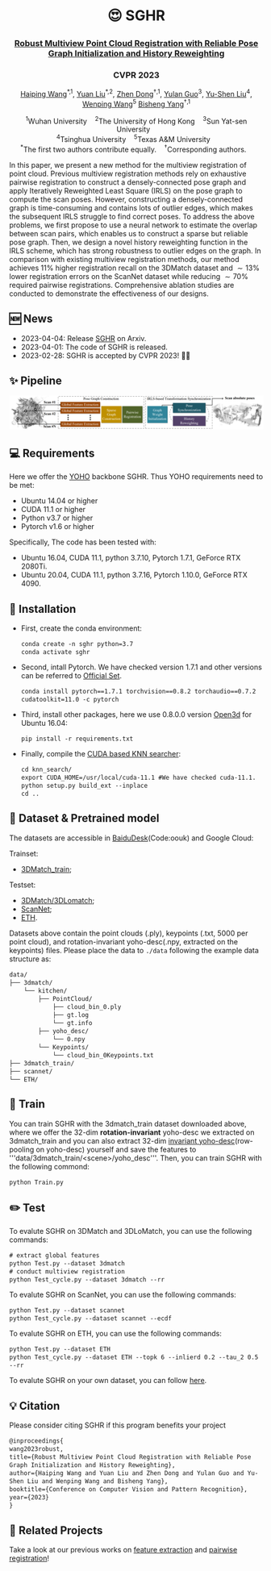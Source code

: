 <h1 align="center"> <p>😍 SGHR</p></h1>
<h3 align="center">
<a href="https://arxiv.org/abs/2304.00467" target="_blank">Robust Multiview Point Cloud Registration with Reliable Pose Graph Initialization and History Reweighting</a>
</h3>

<h3 align="center">
CVPR 2023
</h3>

<p align="center">
<a href="https://scholar.google.com.hk/citations?hl=zh-CN&user=YAdDCr0AAAAJ" target="_blank">Haiping Wang</a><sup>*,1</sup>, 
<a href="https://liuyuan-pal.github.io/" target="_blank">Yuan Liu</a><sup>*,2</sup>,
<a href="https://dongzhenwhu.github.io/" target="_blank">Zhen Dong</a><sup>&dagger;,1</sup>, 
<a href="http://yulanguo.me/" target="_blank">Yulan Guo</a><sup>3</sup>,
<a href="https://yushen-liu.github.io/" target="_blank">Yu-Shen Liu</a><sup>4</sup>,
<a href="https://www.cs.hku.hk/people/academic-staff/wenping" target="_blank">Wenping Wang</a><sup>5</sup>
<a href="https://scholar.google.com/citations?hl=zh-CN&user=DZsF2oIAAAAJ" target="_blank">Bisheng Yang</a><sup>&dagger;,1</sup> <br>
</p>

<p align="center">
<sup>1</sup>Wuhan University &nbsp;&nbsp; 
<sup>2</sup>The University of Hong Kong &nbsp;&nbsp; 
<sup>3</sup>Sun Yat-sen University &nbsp;&nbsp; <br>
<sup>4</sup>Tsinghua University &nbsp;&nbsp; 
<sup>5</sup>Texas A&M University &nbsp;&nbsp; <br>
<sup>*</sup>The first two authors contribute equally. &nbsp;&nbsp; 
<sup>&dagger;</sup>Corresponding authors. &nbsp;&nbsp; 
</p>

In this paper, we present a new method for the multiview registration of point cloud. Previous multiview registration methods rely on exhaustive pairwise registration to construct a densely-connected pose graph and apply Iteratively Reweighted Least Square (IRLS) on the pose graph to compute the scan poses. However, constructing a densely-connected graph is time-consuming and contains lots of outlier edges, which makes the subsequent IRLS struggle to find correct poses. To address the above problems, we first propose to use a neural network to estimate the overlap between scan pairs, which enables us to construct a sparse but reliable pose graph. Then, we design a novel history reweighting function in the IRLS scheme, which has strong robustness to outlier edges on the graph. In comparison with existing multiview registration methods, our method achieves $11$\% higher registration recall on the 3DMatch dataset and $\sim13$\% lower registration errors on the ScanNet dataset while reducing $\sim70$\% required pairwise registrations. Comprehensive ablation studies are conducted to demonstrate the effectiveness of our designs.



## 🆕 News
- 2023-04-04: Release [SGHR](https://arxiv.org/abs/2304.00467) on Arxiv.
- 2023-04-01: The code of SGHR is released.
- 2023-02-28: SGHR is accepted by CVPR 2023! 🎉🎉

## ✨ Pipeline

<img src="utils/pipeline.png" alt="Network" style="zoom:50%;">

## 💻 Requirements
Here we offer the [YOHO](https://github.com/HpWang-whu/YOHO) backbone SGHR. Thus YOHO requirements need to be met:
- Ubuntu 14.04 or higher
- CUDA 11.1 or higher
- Python v3.7 or higher
- Pytorch v1.6 or higher

Specifically, The code has been tested with:
- Ubuntu 16.04, CUDA 11.1, python 3.7.10, Pytorch 1.7.1, GeForce RTX 2080Ti.
- Ubuntu 20.04, CUDA 11.1, python 3.7.16, Pytorch 1.10.0, GeForce RTX 4090.

## 🔧 Installation
- First, create the conda environment:
  ```
  conda create -n sghr python=3.7
  conda activate sghr
  ```

- Second, intall Pytorch. We have checked version 1.7.1 and other versions can be referred to [Official Set](https://pytorch.org/get-started/previous-versions/).
  ```
  conda install pytorch==1.7.1 torchvision==0.8.2 torchaudio==0.7.2 cudatoolkit=11.0 -c pytorch
  ```

- Third, install other packages, here we use 0.8.0.0 version [Open3d](http://www.open3d.org/) for Ubuntu 16.04:
  ```
  pip install -r requirements.txt
  ```

- Finally, compile the [CUDA based KNN searcher](https://github.com/vincentfpgarcia/kNN-CUDA):
  ```
  cd knn_search/
  export CUDA_HOME=/usr/local/cuda-11.1 #We have checked cuda-11.1.
  python setup.py build_ext --inplace
  cd ..
  ```

## 💾 Dataset & Pretrained model
The datasets are accessible in [BaiduDesk](https://pan.baidu.com/s/1FcAPjmrsJ6EEPLbtf85Irw)(Code:oouk) and Google Cloud:

Trainset: 
- [3DMatch_train](https://drive.google.com/file/d/1ObVWsvZ0IyjWRBaCdQb_1BZOmKINht5A/view?usp=sharing);

Testset:
- [3DMatch/3DLomatch](https://drive.google.com/file/d/1T9fyU2XAYmXwiWZif--j5gP9G8As5cxn/view?usp=sharing);
- [ScanNet](https://drive.google.com/file/d/1GM6ePDDqZ3awJOZpctd3nqy1VgazV6CD/view?usp=sharing);
- [ETH](https://drive.google.com/file/d/1MW8SV44fuFTS5b2XrdADaqH5xRf3sLMk/view?usp=sharing).

Datasets above contain the point clouds (.ply), keypoints (.txt, 5000 per point cloud), and rotation-invariant yoho-desc(.npy, extracted on the keypoints) files. Please place the data to ```./data``` following the example data structure as:

```
data/
├── 3dmatch/
    └── kitchen/
        ├── PointCloud/
            ├── cloud_bin_0.ply
            ├── gt.log
            └── gt.info
        ├── yoho_desc/
            └── 0.npy
        └── Keypoints/
            └── cloud_bin_0Keypoints.txt
├── 3dmatch_train/
├── scannet/
└── ETH/
```

## 🚅 Train
You can train SGHR with the 3dmatch_train dataset downloaded above, where we offer the 32-dim **rotation-invariant** yoho-desc we extracted on 3dmatch_train and you can also extract 32-dim [invariant yoho-desc](https://github.com/HpWang-whu/YOHO)(row-pooling on yoho-desc) yourself and save the features to '''data/3dmatch_train/\<scene\>/yoho_desc'''.
Then, you can train SGHR with the following commond:
```
python Train.py
```

## ✏️ Test
To evalute SGHR on 3DMatch and 3DLoMatch, you can use the following commands:
```
# extract global features
python Test.py --dataset 3dmatch
# conduct multiview registration
python Test_cycle.py --dataset 3dmatch --rr
```

To evalute SGHR on ScanNet, you can use the following commands:
```
python Test.py --dataset scannet
python Test_cycle.py --dataset scannet --ecdf
```

To evalute SGHR on ETH, you can use the following commands:
```
python Test.py --dataset ETH
python Test_cycle.py --dataset ETH --topk 6 --inlierd 0.2 --tau_2 0.5 --rr
```

To evalute SGHR on your own dataset, you can follow [here](data/Readme.md).

## 💡 Citation

Please consider citing SGHR if this program benefits your project
```
@inproceedings{
wang2023robust,
title={Robust Multiview Point Cloud Registration with Reliable Pose Graph Initialization and History Reweighting},
author={Haiping Wang and Yuan Liu and Zhen Dong and Yulan Guo and Yu-Shen Liu and Wenping Wang and Bisheng Yang},
booktitle={Conference on Computer Vision and Pattern Recognition},
year={2023}
}
```

## 🔗 Related Projects
Take a look at our previous works on [feature extraction](https://github.com/HpWang-whu/YOHO) and [pairwise registration](https://github.com/HpWang-whu/RoReg)!